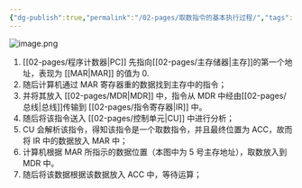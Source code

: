 ```yaml
---
{"dg-publish":true,"permalink":"/02-pages/取数指令的基本执行过程/","tags":["personal/blog","计算机组成原理/概述"]}
---
```


![image.png](https://yelanyanyu-img-bed.oss-cn-hangzhou.aliyuncs.com/img/blog/2024/11/20241118215507.png)

1. [[02-pages/程序计数器\|PC]] 先指向[[02-pages/主存储器\|主存]]的第一个地址，表现为 [[MAR\|MAR]] 的值为 0.
2. 随后计算机通过 MAR 寄存器重的数据找到主存中的指令；
3. 并将其放入 [[02-pages/MDR\|MDR]] 中，指令从 MDR 中经由[[02-pages/总线\|总线]]传输到 [[02-pages/指令寄存器\|IR]] 中。
4. 随后将该指令送入 [[02-pages/控制单元\|CU]] 中进行分析；
5. CU 会解析该指令，得知该指令是一个取数指令，并且最终位置为 ACC，故而将 IR 中的数据放入 MAR 中；
6. 计算机根据 MAR 所指示的数据位置（本图中为 5 号主存地址），取数放入到 MDR 中。
7. 随后将该数据根据该数据放入 ACC 中，等待运算；